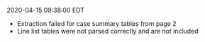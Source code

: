 2020-04-15 09:38:00 EDT


- Extraction failed for case summary tables from page 2
- Line list tables were not parsed correctly and are not included
